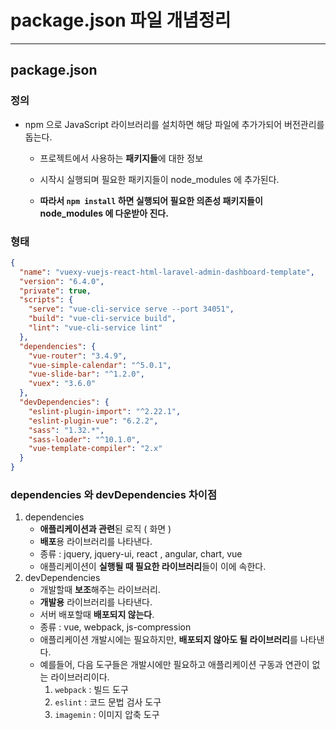 # package.json 파일 개념정리

---

>

## package.json 

### 정의

- npm 으로 JavaScript 라이브러리를 설치하면 해당 파일에 추가가되어 버전관리를 돕는다. 
  - 프로젝트에서 사용하는 **패키지들**에 대한 정보

  - 시작시 실행되며 필요한 패키지들이 node_modules 에 추가된다. 

  - **따라서 `npm install` 하면 실행되어 필요한 의존성 패키지들이 node_modules 에 다운받아 진다.** 


### 형태

```json
{
  "name": "vuexy-vuejs-react-html-laravel-admin-dashboard-template",
  "version": "6.4.0",
  "private": true,
  "scripts": {
    "serve": "vue-cli-service serve --port 34051",
    "build": "vue-cli-service build",
    "lint": "vue-cli-service lint"
  },
  "dependencies": {
    "vue-router": "3.4.9",
    "vue-simple-calendar": "^5.0.1",
    "vue-slide-bar": "^1.2.0",
    "vuex": "3.6.0"
  },
  "devDependencies": {
    "eslint-plugin-import": "^2.22.1",
    "eslint-plugin-vue": "6.2.2",
    "sass": "1.32.*",
    "sass-loader": "^10.1.0",
    "vue-template-compiler": "2.x"
  }
}
```

### dependencies 와 devDependencies 차이점

1. dependencies 
   - **애플리케이션과 관련**된 로직 ( 화면 )
   - **배포**용 라이브러리를 나타낸다. 
   - 종류 : jquery, jquery-ui, react , angular, chart, vue
   - 애플리케이션이 **실행될 때 필요한 라이브러리**들이 이에 속한다. 
2. devDependencies 
   - 개발할때 **보조**해주는 라이브러리. 
   - **개발용** 라이브러리를 나타낸다. 
   - 서버 배포할때 **배포되지 않는다**. 
   - 종류 : vue, webpack, js-compression 
   - 애플리케이션 개발시에는 필요하지만, **배포되지 않아도 될 라이브러리**를 나타낸다. 
   - 예를들어, 다음 도구들은 개발시에만 필요하고 애플리케이션 구동과 연관이 없는 라이브러리이다. 
     1. `webpack` : 빌드 도구
     2. `eslint` : 코드 문법 검사 도구
     3. `imagemin` : 이미지 압축 도구

